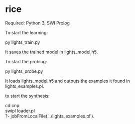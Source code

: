 # rice

Required: Python 3, SWI Prolog

To start the learning:

  py lights_train.py  

It saves the trained model in lights_model.h5.

To start the probing:

  py lights_probe.py  

It loads lights_model.h5 and outputs the examples it found in lights_examples.pl.

to start the synthesis:

  cd cnp  
  swipl loader.pl  
  ?- jobFromLocalFile('../lights_examples.pl').  
